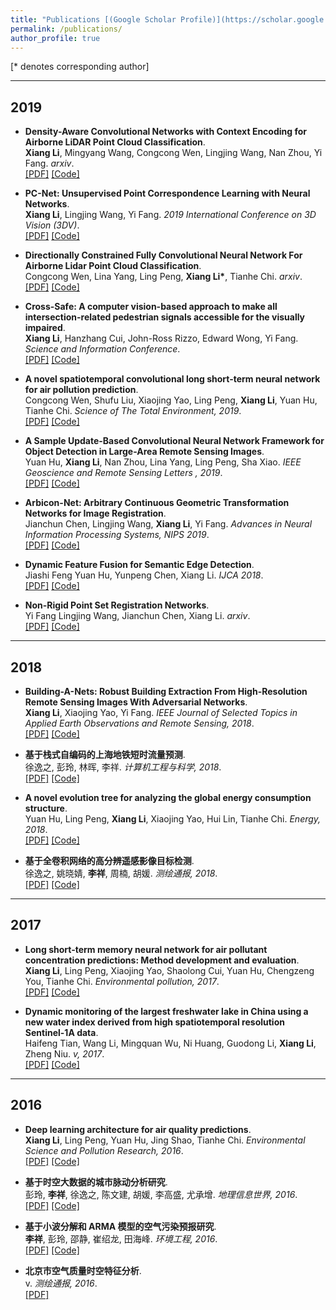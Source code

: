 ```yaml
---
title: "Publications [(Google Scholar Profile)](https://scholar.google.com/citations?user=4Apl5FgAAAAJ&hl=zh-CN)"
permalink: /publications/
author_profile: true
---
```


[\* denotes corresponding author]

---
## 2019
* <b>Density-Aware Convolutional Networks with Context Encoding for Airborne LiDAR Point Cloud Classification</b>. <br>
<b>Xiang Li</b>, Mingyang Wang, Congcong Wen, Lingjing Wang, Nan Zhou, Yi Fang. <i>arxiv</i>.<br>
[[PDF]](https://arxiv.org/abs/1910.05909)
[[Code]](https://https://github.com/lixiang-ucas)

* <b>PC-Net: Unsupervised Point Correspondence Learning with Neural Networks</b>. <br>
<b>Xiang Li</b>, Lingjing Wang, Yi Fang. <i>2019 International Conference on 3D Vision (3DV)</i>.<br>
[[PDF]](https://www.ijcai.org/proceedings/2019/0399.pdf)
[[Code]](https://https://github.com/lixiang-ucas)

* <b>Directionally Constrained Fully Convolutional Neural Network For Airborne Lidar Point Cloud Classification</b>. <br>
Congcong Wen, Lina Yang, Ling Peng, <b>Xiang Li*</b>, Tianhe Chi. <i>arxiv</i>.<br>
[[PDF]](https://arxiv.org/abs/1908.06673)
[[Code]](https://https://github.com/lixiang-ucas)


* <b>Cross-Safe: A computer vision-based approach to make all intersection-related pedestrian signals accessible for the visually impaired</b>. <br>
<b>Xiang Li</b>, Hanzhang Cui, John-Ross Rizzo, Edward Wong, Yi Fang. <i>Science and Information Conference</i>.<br>
[[PDF]](https://arxiv.org/abs/1908.06673)
[[Code]](https://https://github.com/lixiang-ucas)

* <b>A novel spatiotemporal convolutional long short-term neural network for air pollution prediction</b>. <br>
Congcong Wen, Shufu Liu, Xiaojing Yao, Ling Peng, <b>Xiang Li</b>, Yuan Hu, Tianhe Chi. <i>Science of The Total Environment, 2019</i>.<br>
[[PDF]](https://arxiv.org/abs/1908.06673)
[[Code]](https://https://github.com/lixiang-ucas)

* <b>A Sample Update-Based Convolutional Neural Network Framework for Object Detection in Large-Area Remote Sensing Images</b>. <br>
Yuan Hu, <b>Xiang Li</b>, Nan Zhou, Lina Yang, Ling Peng, Sha Xiao. <i>IEEE Geoscience and Remote Sensing Letters , 2019</i>.<br>
[[PDF]](https://arxiv.org/abs/1908.06673)
[[Code]](https://https://github.com/lixiang-ucas)

* <b>Arbicon-Net: Arbitrary Continuous Geometric Transformation Networks for Image Registration</b>. <br>
Jianchun Chen, Lingjing Wang, <b>Xiang Li</b>, Yi Fang. <i>Advances in Neural Information Processing Systems, NIPS 2019</i>.<br>
[[PDF]](https://arxiv.org/abs/1908.06673)
[[Code]](https://https://github.com/lixiang-ucas)

* <b>Dynamic Feature Fusion for Semantic Edge Detection</b>. <br>
Jiashi Feng Yuan Hu, Yunpeng Chen, Xiang Li. <i>IJCA 2018</i>.<br>
[[PDF]](https://arxiv.org/abs/1902.09104)
[[Code]](https://https://github.com/lixiang-ucas)

* <b>Non-Rigid Point Set Registration Networks</b>. <br>
Yi Fang Lingjing Wang, Jianchun Chen, Xiang Li. <i>arxiv</i>.<br>
[[PDF]](https://arxiv.org/abs/1904.01428)
[[Code]](https://https://github.com/lixiang-ucas)

---
## 2018
* <b>Building-A-Nets: Robust Building Extraction From High-Resolution Remote Sensing Images With Adversarial Networks</b>. <br>
<b>Xiang Li</b>, Xiaojing Yao, Yi Fang. <i>IEEE Journal of Selected Topics in Applied Earth Observations and Remote Sensing, 2018</i>.<br>
[[PDF]](https://arxiv.org/abs/1910.05909)
[[Code]](https://https://github.com/lixiang-ucas)

* <b>基于栈式自编码的上海地铁短时流量预测</b>. <br>
徐逸之, 彭玲, 林晖, 李祥. <i>计算机工程与科学, 2018</i>.<br>
[[PDF]](https://arxiv.org/abs/1910.05909)
[[Code]](https://https://github.com/lixiang-ucas)

* <b>A novel evolution tree for analyzing the global energy consumption structure</b>. <br>Yuan Hu, Ling Peng, <b>Xiang Li</b>, Xiaojing Yao, Hui Lin, Tianhe Chi. <i>Energy, 2018</i>.<br>
[[PDF]](https://arxiv.org/abs/1910.05909)
[[Code]](https://https://github.com/lixiang-ucas)

* <b>基于全卷积网络的高分辨遥感影像目标检测</b>. <br>
徐逸之, 姚晓婧, <b>李祥</b>, 周楠, 胡媛. <i>测绘通报, 2018</i>.<br>
[[PDF]](https://arxiv.org/abs/1910.05909)
[[Code]](https://https://github.com/lixiang-ucas)

---
## 2017
* <b>Long short-term memory neural network for air pollutant concentration predictions: Method development and evaluation</b>. <br>
<b>Xiang Li</b>, Ling Peng, Xiaojing Yao, Shaolong Cui, Yuan Hu, Chengzeng You, Tianhe Chi. <i>Environmental pollution, 2017</i>.<br>
[[PDF]](https://arxiv.org/abs/1910.05909)
[[Code]](https://https://github.com/lixiang-ucas)

* <b>Dynamic monitoring of the largest freshwater lake in China using a new water index derived from high spatiotemporal resolution Sentinel-1A data</b>. <br>
Haifeng Tian, Wang Li, Mingquan Wu, Ni Huang, Guodong Li, <b>Xiang Li</b>, Zheng Niu. <i>v, 2017</i>.<br>
[[PDF]](https://arxiv.org/abs/1910.05909)
[[Code]](https://https://github.com/lixiang-ucas)

---
## 2016
* <b>Deep learning architecture for air quality predictions</b>. <br>
<b>Xiang Li</b>, Ling Peng, Yuan Hu, Jing Shao, Tianhe Chi. <i>Environmental Science and Pollution Research, 2016</i>.<br>
[[PDF]](https://arxiv.org/abs/1910.05909)
[[Code]](https://https://github.com/lixiang-ucas)

* <b>基于时空大数据的城市脉动分析研究</b>. <br>
彭玲, <b>李祥</b>, 徐逸之, 陈文建, 胡媛, 李高盛, 尤承增. <i>地理信息世界, 2016</i>.<br>
[[PDF]](https://arxiv.org/abs/1910.05909)
[[Code]](https://https://github.com/lixiang-ucas)

* <b>基于小波分解和 ARMA 模型的空气污染预报研究</b>. <br>
<b>李祥</b>, 彭玲, 邵静, 崔绍龙, 田海峰. <i>环境工程, 2016</i>.<br>
[[PDF]](https://arxiv.org/abs/1910.05909)
[[Code]](https://https://github.com/lixiang-ucas)

* <b>北京市空气质量时空特征分析</b>. <br>
v. <i>测绘通报, 2016</i>.<br>
[[PDF]](https://arxiv.org/abs/1910.05909)

